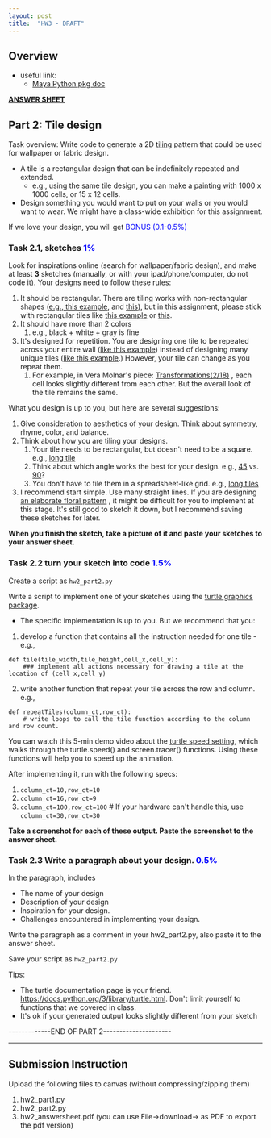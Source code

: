 ```yaml
---
layout: post
title:  "HW3 - DRAFT"
---
```



## Overview 


- useful link:
	- [Maya Python pkg doc](https://help.autodesk.com/view/MAYAUL/2022/ENU/index.html?contextId=COMMANDSPYTHON-INDEX)

**[ANSWER SHEET](https://docs.google.com/document/d/1GANuOqejlF87stD9ZEApZsOJlWkCNhzUZDMiWPGA2VA/)**

## Part 2: Tile design 

Task overview: Write code to generate a 2D [tiling](https://en.wikipedia.org/wiki/Tile) pattern that could be used for wallpaper or fabric design.  
- A tile is a rectangular design that can be indefinitely repeated and extended. 
	- e.g., using the same tile design, you can make a painting with 1000 x 1000 cells, or 15 x 12 cells. 
- Design something you would want to put on your walls or you would want to wear. We might have a class-wide exhibition for this assignment. 

 If we love your design, you will get <span style="color:#0000ff;"> BONUS (0.1-0.5%)  </span>
###  Task 2.1, sketches <span style="color:#0000ff;"> 1%  </span> 
Look for inspirations online (search for wallpaper/fabric design), and make at least **3**  sketches (manually, or with your ipad/phone/computer, do not code it). Your designs need to follow these rules: 
1. It should be rectangular. There are tiling works with non-rectangular shapes ([e.g., this example](https://commons.wikimedia.org/wiki/File:Garden_Tiles_(7433823224).jpg), and [this](https://commons.wikimedia.org/wiki/File:Dirry_hexagon_tile_at_a_DC_Subway_stop.jpg)), but in this assignment, please stick with rectangular tiles like [this example](https://commons.wikimedia.org/wiki/File:Garden_Tiles_(7433823224).jpg) or [this](https://commons.wikimedia.org/wiki/File:Blue_and_white_Tiles_0027.jpg). 
2. It should have more than 2 colors 
	1. e.g., black + white + gray is fine
3. It's designed for repetition. You are designing one tile to be repeated across your entire wall ([like this example](https://commons.wikimedia.org/wiki/Category:Decorative_tiles#/media/File:Geometria.jpg)) instead of designing many unique tiles ([like this example](https://en.wikipedia.org/wiki/Tile#/media/File:Ganshoren_avenue_Broustin_10_1002.jpg).) However, your tile can change as you repeat them. 
	1. For example, in Vera Molnar's piece: [Transformations(2/18)](https://arthistory.uchicago.edu/happenings/events/rave-zsofi-valyi-nagy-1) , each cell looks slightly different from each other. But the overall look of the tile remains the same. 


What you design is up to you, but here are several suggestions: 

1.  Give consideration to aesthetics of your design. Think about symmetry, rhyme, color, and balance. 
2. Think about how you are tiling your designs. 
	1. Your tile needs to be rectangular, but doesn't need to be a square. e.g., [long tile](https://commons.wikimedia.org/wiki/Category:Wall_tiles#/media/File:Azabujuban_station_Oedo_platform_wall_tiles.jpg)
	2. Think about which angle works the best for your design. e.g., [45](https://commons.wikimedia.org/wiki/File:Garden_Tiles_(7433823224).jpg) vs. [90](https://commons.wikimedia.org/wiki/File:Blue_and_white_Tiles_0027.jpg)?
	3. You don't have to tile them in a spreadsheet-like grid. e.g., [long tiles](https://commons.wikimedia.org/wiki/File:Herringbone_bond.svg) 
3.  I recommend start simple. Use many straight lines. If you are designing [an elaborate floral pattern](https://commons.wikimedia.org/wiki/File:Wall_paper_Belville.png) , it might be difficult for you to implement at this stage. It's still good to sketch it down, but I recommend saving these sketches for later. 

**When you finish the sketch, take a picture of it and paste your sketches to your answer sheet.** 

### Task 2.2 turn your sketch into code <span style="color:#0000ff;"> 1.5%  </span>

Create a script as `hw2_part2.py`

Write a script to implement one of your sketches using the [turtle graphics package](https://docs.python.org/3/library/turtle.html). 
- The specific implementation is up to you.  But we recommend that you:

1.  develop a function that contains all the instruction needed for one tile 
		- e.g., 
```
def tile(tile_width,tile_height,cell_x,cell_y):
	### implement all actions necessary for drawing a tile at the location of (cell_x,cell_y)
```

 2. write another function that repeat your tile across the row and column. 
	 e.g., 
```
def repeatTiles(column_ct,row_ct):
	# write loops to call the tile function according to the column and row count. 
```
You can watch this 5-min demo video about the [turtle speed setting](https://youtu.be/3sbagh4a7u0), which walks through the turtle.speed() and screen.tracer() functions. Using these functions will help you to speed up the animation. 
 
 After implementing it, run with the following specs:
 1. `column_ct=10,row_ct=10`
 2.  `column_ct=16,row_ct=9`
 3.  `column_ct=100,row_ct=100` # If your hardware can't handle this, use `column_ct=30,row_ct=30`
 
 **Take a screenshot for each of these output. Paste the screenshot to the answer sheet.** 

 


### Task 2.3 Write a paragraph about your design.  <span style="color:#0000ff;"> 0.5%  </span>

In the paragraph, includes  
- The name of your design 
- Description of your design
- Inspiration for your design. 
- Challenges encountered in implementing your design. 

Write the paragraph as a comment in your hw2_part2.py, also paste it to the answer sheet. 

Save your script as `hw2_part2.py`

Tips: 
- The turtle documentation page is your friend. https://docs.python.org/3/library/turtle.html.  Don't limit yourself to functions that we covered in class. 
- It's ok if your generated output looks slightly different from your sketch



-------------END OF PART 2---------------------

------------


## Submission Instruction 
Upload the following files to canvas (without compressing/zipping them)
1. hw2_part1.py
2. hw2_part2.py
3. hw2_answersheet.pdf (you can use File->download-> as PDF to export the pdf version)

